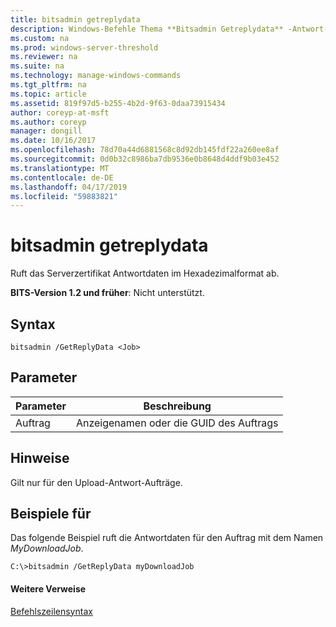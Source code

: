 ```yaml
---
title: bitsadmin getreplydata
description: Windows-Befehle Thema **Bitsadmin Getreplydata** -Antwort-Daten im Hexadezimalformat des Servers abgerufen.
ms.custom: na
ms.prod: windows-server-threshold
ms.reviewer: na
ms.suite: na
ms.technology: manage-windows-commands
ms.tgt_pltfrm: na
ms.topic: article
ms.assetid: 819f97d5-b255-4b2d-9f63-0daa73915434
author: coreyp-at-msft
ms.author: coreyp
manager: dongill
ms.date: 10/16/2017
ms.openlocfilehash: 78d70a44d6881568c8d92db145fdf22a260ee8af
ms.sourcegitcommit: 0d0b32c8986ba7db9536e0b8648d4ddf9b03e452
ms.translationtype: MT
ms.contentlocale: de-DE
ms.lasthandoff: 04/17/2019
ms.locfileid: "59883821"
---
```

# <a name="bitsadmin-getreplydata"></a>bitsadmin getreplydata

Ruft das Serverzertifikat Antwortdaten im Hexadezimalformat ab.

**BITS-Version 1.2 und früher**: Nicht unterstützt.

## <a name="syntax"></a>Syntax

```
bitsadmin /GetReplyData <Job>
```

## <a name="parameters"></a>Parameter

|Parameter|Beschreibung|
|---------|-----------|
|Auftrag|Anzeigenamen oder die GUID des Auftrags|

## <a name="remarks"></a>Hinweise

Gilt nur für den Upload-Antwort-Aufträge.

## <a name="BKMK_examples"></a>Beispiele für

Das folgende Beispiel ruft die Antwortdaten für den Auftrag mit dem Namen *MyDownloadJob*.
```
C:\>bitsadmin /GetReplyData myDownloadJob
```

#### <a name="additional-references"></a>Weitere Verweise

[Befehlszeilensyntax](command-line-syntax-key.md)
